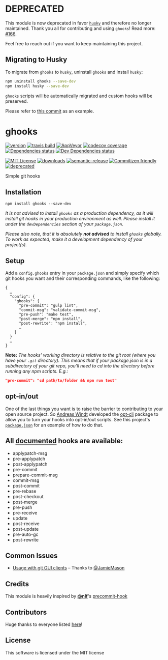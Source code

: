 # DEPRECATED

This module is now deprecated in favor [`husky`](https://github.com/typicode/husky) and therefore no longer maintained. Thank you all for contributing and using `ghooks`! Read more: [#166](https://github.com/gtramontina/ghooks/issues/166).

Feel free to reach out if you want to keep maintaining this project.

## Migrating to Husky

To migrate from `ghooks` to `husky`, uninstall `ghooks` and install `husky`:

```sh
npm uninstall ghooks --save-dev
npm install husky --save-dev
```

`ghooks` scripts will be automatically migrated and custom hooks will be preserved.

Please refer to [this commit](https://github.com/nhsuk/connecting-to-services/commit/06e0d619de1fe7e90c287bcb95a5a7f20710a3ea) as an example.

# ghooks

[![version](https://img.shields.io/npm/v/ghooks.svg?style=flat-square)](http://npm.im/ghooks)
[![travis build](https://img.shields.io/travis/gtramontina/ghooks.svg?style=flat-square)](https://travis-ci.org/gtramontina/ghooks)
[![AppVeyor](https://img.shields.io/appveyor/ci/gtramontina/ghooks.svg?style=flat-square)](https://ci.appveyor.com/project/gtramontina/ghooks)
[![codecov coverage](https://img.shields.io/codecov/c/github/gtramontina/ghooks.svg?style=flat-square)](https://codecov.io/github/gtramontina/ghooks)
[![Dependencies status](https://img.shields.io/david/gtramontina/ghooks.svg?style=flat-square)](https://david-dm.org/gtramontina/ghooks#info=dependencies)
[![Dev Dependencies status](https://img.shields.io/david/dev/gtramontina/ghooks.svg?style=flat-square)](https://david-dm.org/gtramontina/ghooks#info=devDependencies)

[![MIT License](https://img.shields.io/npm/l/ghooks.svg?style=flat-square)](http://opensource.org/licenses/MIT)
[![downloads](https://img.shields.io/npm/dm/ghooks.svg?style=flat-square)](http://npm-stat.com/charts.html?package=ghooks&from=2014-04-01)
[![semantic-release](https://img.shields.io/badge/%20%20%F0%9F%93%A6%F0%9F%9A%80-semantic--release-e10079.svg?style=flat-square)](https://github.com/semantic-release/semantic-release)
[![Commitizen friendly](https://img.shields.io/badge/commitizen-friendly-brightgreen.svg?style=flat-square)](http://commitizen.github.io/cz-cli/)
[![deprecated](http://badges.github.io/stability-badges/dist/deprecated.svg)](http://github.com/badges/stability-badges)

Simple git hooks

## Installation

```
npm install ghooks --save-dev
```

_It is not advised to install `ghooks` as a production dependency, as it will install git hooks in your production environment as well. Please install it under the `devDependencies` section of your `package.json`._

_Please also note, that it is absolutely **not advised** to install `ghooks` globally. To work as expected, make it a development dependency of your project(s)._

## Setup

Add a `config.ghooks` entry in your `package.json` and simply specify which git hooks you want and their corresponding commands, like the following:

```
{
  …
  "config": {
    "ghooks": {
      "pre-commit": "gulp lint",
      "commit-msg": "validate-commit-msg",
      "pre-push": "make test",
      "post-merge": "npm install",
      "post-rewrite": "npm install",
      …
    }
  }
  …
}
```

**Note:** _The hooks' working directory is relative to the git root (where you have your `.git` directory). This means that if your package.json is in a subdirectory of your git repo, you'll need to cd into the directory before running any npm scripts. E.g.:_

```json
"pre-commit": "cd path/to/folder && npm run test"
```

## opt-in/out

One of the last things you want is to raise the barrier to contributing to your open source project. So [Andreas Windt](https://github.com/ta2edchimp) developed the [opt-cli](https://npmjs.com/package/opt-cli) package to allow you to turn your hooks into opt-in/out scripts. See this project's [`package.json`](package.json) for an example of how to do that.

## All [documented](http://git-scm.com/docs/githooks) hooks are available:

* applypatch-msg
* pre-applypatch
* post-applypatch
* pre-commit
* prepare-commit-msg
* commit-msg
* post-commit
* pre-rebase
* post-checkout
* post-merge
* pre-push
* pre-receive
* update
* post-receive
* post-update
* pre-auto-gc
* post-rewrite

## Common Issues

* [Usage with git GUI clients](https://github.com/gtramontina/ghooks/issues/18) – Thanks to [@JamieMason](https://github.com/JamieMason)

## Credits
This module is heavily inspired by [__@nlf__](https://github.com/nlf)'s [precommit-hook](https://www.npmjs.org/package/precommit-hook)

## Contributors

Huge thanks to everyone listed [here](https://github.com/gtramontina/ghooks/graphs/contributors)!

## License

This software is licensed under the MIT license

